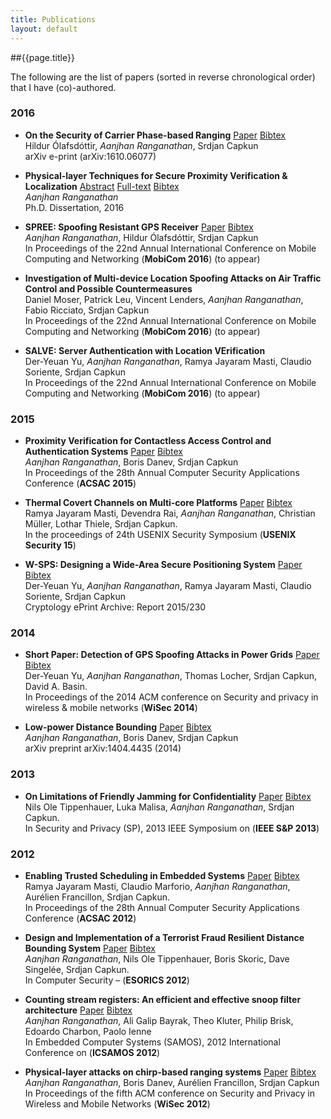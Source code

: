 ```yaml
---
title: Publications
layout: default
---
```


##{{page.title}}

The following are the list of papers (sorted in reverse chronological order) that I have (co)-authored.

### 2016
- **On the Security of Carrier Phase-based Ranging** <a href="assets/phase_ranging.pdf" class="label label-primary">Paper</a> <a href="phase_ranging.bib" class="label label-default">Bibtex</a><br/> 
Hildur Ólafsdóttir, *Aanjhan Ranganathan*, Srdjan Capkun<br/>
arXiv e-print (arXiv:1610.06077)

- **Physical-layer Techniques for Secure Proximity Verification & Localization**
<a href="assets/thesis_abstract.pdf" class="label label-primary">Abstract</a> <a href="assets/aanjhan_thesis.pdf" class="label label-primary">Full-text</a> <a href="assets/aanjhan_thesis.bib" class="label label-default">Bibtex</a><br/>
*Aanjhan Ranganathan*<br/>
Ph.D. Dissertation, 2016

- **SPREE: Spoofing Resistant GPS Receiver**
<a href="assets/spree_arxiv.pdf" class="label label-primary">Paper</a> <a href="assets/spree_arxiv.bib" class="label label-default">Bibtex</a><br/>
*Aanjhan Ranganathan*, Hildur Ólafsdóttir, Srdjan Capkun<br/>
In Proceedings of the 22nd Annual International Conference on Mobile Computing and Networking (**MobiCom 2016**) (to appear)

- **Investigation of Multi-device Location Spoofing Attacks on Air Traffic Control and Possible Countermeasures**<br/>
Daniel Moser, Patrick Leu, Vincent Lenders, *Aanjhan Ranganathan*, Fabio Ricciato, Srdjan Capkun<br/>
In Proceedings of the 22nd Annual International Conference on Mobile Computing and Networking (**MobiCom 2016**) (to appear)

- **SALVE: Server Authentication with Location VErification**<br/>
Der-Yeuan Yu, *Aanjhan Ranganathan*, Ramya Jayaram Masti, Claudio Soriente, Srdjan Capkun<br/>
In Proceedings of the 22nd Annual International Conference on Mobile Computing and Networking (**MobiCom 2016**) (to appear)

### 2015

- **Proximity Verification for Contactless Access Control and Authentication Systems**
<a href="assets/fmcw_acsac2015.pdf" class="label label-primary">Paper</a> <a href="assets/fmcw_acsac2015.bib" class="label label-default">Bibtex</a><br/>
*Aanjhan Ranganathan*, Boris Danev, Srdjan Capkun<br/>
In Proceedings of the 28th Annual Computer Security Applications Conference (**ACSAC 2015**)

- **Thermal Covert Channels on Multi-core Platforms**
<a href="assets/thermalchannel_usenix2015.pdf" class="label label-primary">Paper</a> <a href="assets/thermal_usenix15.bib" class="label label-default">Bibtex</a><br/>
Ramya Jayaram Masti, Devendra Rai, *Aanjhan Ranganathan*, Christian Müller, Lothar Thiele, Srdjan Capkun.<br/>
In the proceedings of 24th USENIX Security Symposium (**USENIX Security 15**)

- **W-SPS: Designing a Wide-Area Secure Positioning System**
<a href="assets/wsps-iacr230.pdf" class="label label-primary">Paper</a> <a href="assets/wsps_eprint.bib" class="label label-default">Bibtex</a><br/>
Der-Yeuan Yu, *Aanjhan Ranganathan*, Ramya Jayaram Masti, Claudio Soriente, Srdjan Capkun<br/>
Cryptology ePrint Archive: Report 2015/230

### 2014
- **Short Paper: Detection of GPS Spoofing Attacks in Power Grids**
 <a href="assets/yu-gpsspoofing-wisec14.pdf" class="label label-primary">Paper</a> <a href="assets/gps_short_wisec14.bib" class="label label-default">Bibtex</a><br/>
Der-Yeuan Yu, *Aanjhan Ranganathan*, Thomas Locher, Srdjan Capkun, David A. Basin.<br/>
In Proceedings of the 2014 ACM conference on Security and privacy in wireless & mobile networks (**WiSec 2014**)

- **Low-power Distance Bounding**
 <a href="assets/lowpowerdb.pdf" class="label label-primary">Paper</a> <a href="assets/lowpowerdb_arxiv.bib" class="label label-default">Bibtex</a><br/>
*Aanjhan Ranganathan*, Boris Danev, Srdjan Capkun<br/>
arXiv preprint arXiv:1404.4435 (2014)

### 2013

- **On Limitations of Friendly Jamming for Confidentiality**
 <a href="assets/friendlyjaming_tippenhauer.pdf" class="label label-primary">Paper</a> <a href="assets/friendlyjamming.bib" class="label label-default">Bibtex</a><br/>
Nils Ole Tippenhauer, Luka Malisa, *Aanjhan Ranganathan*, Srdjan Capkun.<br/>
In Security and Privacy (SP), 2013 IEEE Symposium on (**IEEE S&P 2013**)

### 2012

- **Enabling Trusted Scheduling in Embedded Systems**
<a href="assets/trusted_scheduling_acsac2012.pdf" class="label label-primary">Paper</a> <a href="assets/trustedscheduling_acsac12.bib" class="label label-default">Bibtex</a><br/>
Ramya Jayaram Masti, Claudio Marforio, *Aanjhan Ranganathan*, Aurélien Francillon, Srdjan Capkun.<br/>
In Proceedings of the 28th Annual Computer Security Applications Conference (**ACSAC 2012**)

- **Design and Implementation of a Terrorist Fraud Resilient Distance Bounding System**
<a href="assets/terrorist-fraud-esorics2012.pdf" class="label label-primary">Paper</a> <a href="assets/terroristfraud_esorics12.bib" class="label label-default">Bibtex</a><br/>
*Aanjhan Ranganathan*, Nils Ole Tippenhauer, Boris Skoric, Dave Singelée, Srdjan Capkun.<br/>
In Computer Security – (**ESORICS 2012**)

- **Counting stream registers: An efficient and effective snoop filter architecture**
<a href="assets/ranganathan_icsamos12.pdf" class="label label-primary">Paper</a> <a href="assets/snoopfilters_icsamos12.bib" class="label label-default">Bibtex</a><br/>
*Aanjhan Ranganathan*, Ali Galip Bayrak, Theo Kluter, Philip Brisk, Edoardo Charbon, Paolo Ienne<br/>
In Embedded Computer Systems (SAMOS), 2012 International Conference on (**ICSAMOS 2012**)

- **Physical-layer attacks on chirp-based ranging systems**
<a href="assets/chirp-wisec12-ranganathan.pdf" class="label label-primary">Paper</a> <a href="assets/chirp_wisec12.bib" class="label label-default">Bibtex</a><br/>
*Aanjhan Ranganathan*, Boris Danev, Aurélien Francillon, Srdjan Capkun<br/>
In Proceedings of the fifth ACM conference on Security and Privacy in Wireless and Mobile Networks (**WiSec 2012**)
